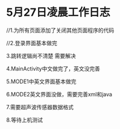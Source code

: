 # 5月27日凌晨工作日志

//1.为所有页面添加了关闭其他页面程序的代码

//2.登录界面基本做完

3.跳转逻辑尚不清楚 需要解决

4.MainActivity中文做完了，英文没完善

5.MODE1中英文界面基本做完

6.MODE2英文界面没做，需要完善xml和java

7.需要超声波传感器数据格式

8.等待上机测试

